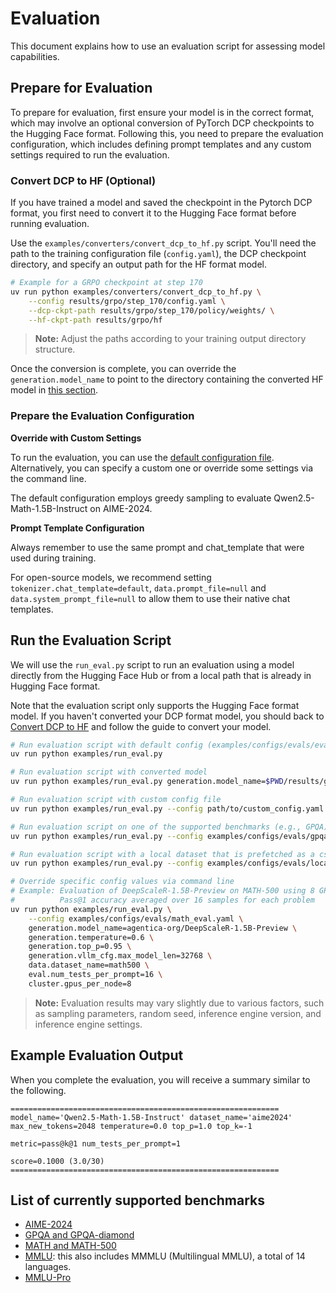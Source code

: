 # Evaluation

This document explains how to use an evaluation script for assessing model capabilities.

## Prepare for Evaluation

To prepare for evaluation, first ensure your model is in the correct format, which may involve an optional conversion of PyTorch DCP checkpoints to the Hugging Face format. Following this, you need to prepare the evaluation configuration, which includes defining prompt templates and any custom settings required to run the evaluation.

### Convert DCP to HF (Optional)
If you have trained a model and saved the checkpoint in the Pytorch DCP format, you first need to convert it to the Hugging Face format before running evaluation.

Use the `examples/converters/convert_dcp_to_hf.py` script. You'll need the path to the training configuration file (`config.yaml`), the DCP checkpoint directory, and specify an output path for the HF format model.

```sh
# Example for a GRPO checkpoint at step 170
uv run python examples/converters/convert_dcp_to_hf.py \
    --config results/grpo/step_170/config.yaml \
    --dcp-ckpt-path results/grpo/step_170/policy/weights/ \
    --hf-ckpt-path results/grpo/hf
```
> **Note:** Adjust the paths according to your training output directory structure.

Once the conversion is complete, you can override the `generation.model_name` to point to the directory containing the converted HF model in [this section](#run-the-evaluation-script).

### Prepare the Evaluation Configuration
**Override with Custom Settings**

To run the evaluation, you can use the [default configuration file](../../examples/configs/evals/eval.yaml). Alternatively, you can specify a custom one or override some settings via the command line.

The default configuration employs greedy sampling to evaluate Qwen2.5-Math-1.5B-Instruct on AIME-2024.

**Prompt Template Configuration**

Always remember to use the same prompt and chat_template that were used during training.

For open-source models, we recommend setting `tokenizer.chat_template=default`, `data.prompt_file=null` and `data.system_prompt_file=null` to allow them to use their native chat templates.

## Run the Evaluation Script

We will use the `run_eval.py` script to run an evaluation using a model directly from the Hugging Face Hub or from a local path that is already in Hugging Face format.

Note that the evaluation script only supports the Hugging Face format model. If you haven't converted your DCP format model, you should back to [Convert DCP to HF](#convert-dcp-to-hf-optional) and follow the guide to convert your model.

```sh
# Run evaluation script with default config (examples/configs/evals/eval.yaml)
uv run python examples/run_eval.py

# Run evaluation script with converted model
uv run python examples/run_eval.py generation.model_name=$PWD/results/grpo/hf

# Run evaluation script with custom config file
uv run python examples/run_eval.py --config path/to/custom_config.yaml

# Run evaluation script on one of the supported benchmarks (e.g., GPQA)
uv run python examples/run_eval.py --config examples/configs/evals/gpqa_eval.yaml

# Run evaluation script with a local dataset that is prefetched as a csv file.
uv run python examples/run_eval.py --config examples/configs/evals/local_eval.yaml

# Override specific config values via command line
# Example: Evaluation of DeepScaleR-1.5B-Preview on MATH-500 using 8 GPUs
#          Pass@1 accuracy averaged over 16 samples for each problem
uv run python examples/run_eval.py \
    --config examples/configs/evals/math_eval.yaml \
    generation.model_name=agentica-org/DeepScaleR-1.5B-Preview \
    generation.temperature=0.6 \
    generation.top_p=0.95 \
    generation.vllm_cfg.max_model_len=32768 \
    data.dataset_name=math500 \
    eval.num_tests_per_prompt=16 \
    cluster.gpus_per_node=8
```
> **Note:** Evaluation results may vary slightly due to various factors, such as sampling parameters, random seed, inference engine version, and inference engine settings.

## Example Evaluation Output

When you complete the evaluation, you will receive a summary similar to the following.

```
============================================================
model_name='Qwen2.5-Math-1.5B-Instruct' dataset_name='aime2024'
max_new_tokens=2048 temperature=0.0 top_p=1.0 top_k=-1

metric=pass@k@1 num_tests_per_prompt=1

score=0.1000 (3.0/30)
============================================================
```

## List of currently supported benchmarks

- [AIME-2024](../../nemo_rl/data/eval_datasets/aime2024.py)
- [GPQA and GPQA-diamond](../../nemo_rl/data/eval_datasets/gpqa.py)
- [MATH and MATH-500](../../nemo_rl/data/eval_datasets/math.py)
- [MMLU](../../nemo_rl/data/eval_datasets/mmlu.py): this also includes MMMLU (Multilingual MMLU), a total of 14 languages.
- [MMLU-Pro](../../nemo_rl/data/eval_datasets/mmlu_pro.py)

